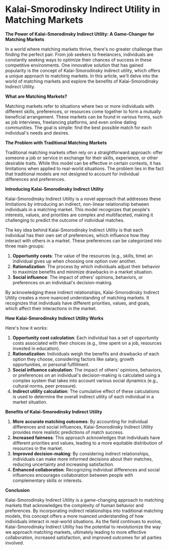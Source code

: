 # Kalai-Smorodinsky Indirect Utility in Matching Markets

**The Power of Kalai-Smorodinsky Indirect Utility: A Game-Changer for Matching Markets**

In a world where matching markets thrive, there's no greater challenge than finding the perfect pair. From job seekers to freelancers, individuals are constantly seeking ways to optimize their chances of success in these competitive environments. One innovative solution that has gained popularity is the concept of Kalai-Smorodinsky indirect utility, which offers a unique approach to matching markets. In this article, we'll delve into the world of matching markets and explore the benefits of Kalai-Smorodinsky Indirect Utility.

**What are Matching Markets?**

Matching markets refer to situations where two or more individuals with different skills, preferences, or resources come together to form a mutually beneficial arrangement. These markets can be found in various forms, such as job interviews, freelancing platforms, and even online dating communities. The goal is simple: find the best possible match for each individual's needs and desires.

**The Problem with Traditional Matching Markets**

Traditional matching markets often rely on a straightforward approach: offer someone a job or service in exchange for their skills, experience, or other desirable traits. While this model can be effective in certain contexts, it has limitations when applied to real-world situations. The problem lies in the fact that traditional models are not designed to account for individual differences and preferences.

**Introducing Kalai-Smorodinsky Indirect Utility**

Kalai-Smorodinsky Indirect Utility is a novel approach that addresses these limitations by introducing an indirect, non-linear relationship between individuals in a matching market. This model recognizes that people's interests, values, and priorities are complex and multifaceted, making it challenging to predict the outcome of individual matches.

The key idea behind Kalai-Smorodinsky Indirect Utility is that each individual has their own set of preferences, which influence how they interact with others in a market. These preferences can be categorized into three main groups:

1. **Opportunity costs**: The value of the resources (e.g., skills, time) an individual gives up when choosing one option over another.
2. **Rationalization**: The process by which individuals adjust their behavior to maximize benefits and minimize drawbacks in a market situation.
3. **Social influence**: The impact of others' opinions, behaviors, or preferences on an individual's decision-making.

By acknowledging these indirect relationships, Kalai-Smorodinsky Indirect Utility creates a more nuanced understanding of matching markets. It recognizes that individuals have different priorities, values, and goals, which affect their interactions in the market.

**How Kalai-Smorodinsky Indirect Utility Works**

Here's how it works:

1. **Opportunity cost calculation**: Each individual has a set of opportunity costs associated with their choices (e.g., time spent on a job, resources invested in education).
2. **Rationalization**: Individuals weigh the benefits and drawbacks of each option they choose, considering factors like salary, growth opportunities, or personal fulfillment.
3. **Social influence calculation**: The impact of others' opinions, behaviors, or preferences on an individual's decision-making is calculated using a complex system that takes into account various social dynamics (e.g., cultural norms, peer pressure).
4. **Indirect utility calculation**: The cumulative effect of these calculations is used to determine the overall indirect utility of each individual in a market situation.

**Benefits of Kalai-Smorodinsky Indirect Utility**

1. **More accurate matching outcomes**: By accounting for individual differences and social influences, Kalai-Smorodinsky Indirect Utility provides more realistic predictions of match success.
2. **Increased fairness**: This approach acknowledges that individuals have different priorities and values, leading to a more equitable distribution of resources in the market.
3. **Improved decision-making**: By considering indirect relationships, individuals can make more informed decisions about their matches, reducing uncertainty and increasing satisfaction.
4. **Enhanced collaboration**: Recognizing individual differences and social influences encourages collaboration between people with complementary skills or interests.

**Conclusion**

Kalai-Smorodinsky Indirect Utility is a game-changing approach to matching markets that acknowledges the complexity of human behavior and preferences. By incorporating indirect relationships into traditional matching models, this concept offers a more nuanced understanding of how individuals interact in real-world situations. As the field continues to evolve, Kalai-Smorodinsky Indirect Utility has the potential to revolutionize the way we approach matching markets, ultimately leading to more effective collaboration, increased satisfaction, and improved outcomes for all parties involved.
